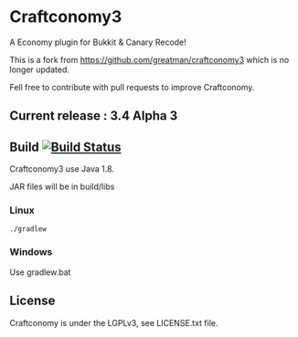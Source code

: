 # Craftconomy3
A Economy plugin for Bukkit &amp; Canary Recode!

This is a fork from https://github.com/greatman/craftconomy3 which is no longer updated.

Fell free to contribute with pull requests to improve Craftconomy.

## Current release : 3.4 Alpha 3

## Build [![Build Status](https://travis-ci.org/Aztorius/craftconomy3.svg?branch=master)](https://travis-ci.org/Aztorius/craftconomy3)

Craftconomy3 use Java 1.8.

JAR files will be in build/libs

### Linux

```
./gradlew
```

### Windows

Use gradlew.bat

## License
Craftconomy is under the LGPLv3, see LICENSE.txt file.
